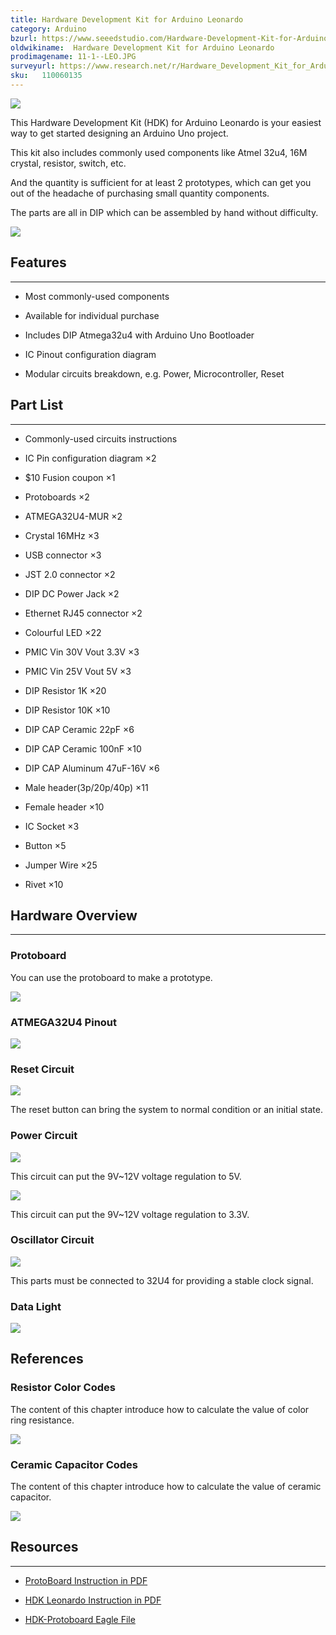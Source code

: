 ```yaml
---
title: Hardware Development Kit for Arduino Leonardo
category: Arduino
bzurl: https://www.seeedstudio.com/Hardware-Development-Kit-for-Arduino-Leonardo-p-2520.html?cPath=136_138
oldwikiname:  Hardware Development Kit for Arduino Leonardo
prodimagename: 11-1--LEO.JPG
surveyurl: https://www.research.net/r/Hardware_Development_Kit_for_Arduino_Leonardo
sku:   110060135
---
```


![](https://github.com/SeeedDocument/Hardware_Development_Kit_for_Arduino_Leonardo/raw/master/img/11-1--LEO.JPG)

This Hardware Development Kit (HDK) for Arduino Leonardo is your easiest way to get started designing an Arduino Uno project.

This kit also includes commonly used components like Atmel 32u4, 16M crystal, resistor, switch, etc.

And the quantity is sufficient for at least 2 prototypes, which can get you out of the headache of purchasing small quantity components.

The parts are all in DIP which can be assembled by hand without difficulty.

[![](https://github.com/SeeedDocument/Seeed-WiKi/raw/master/docs/images/300px-Get_One_Now_Banner-ragular.png)](https://www.seeedstudio.com/Hardware-Development-Kit-for-Arduino-Leonardo-p-2520.html?cPath=136_138)

##  Features
---
*   Most commonly-used components

*   Available for individual purchase

*   Includes DIP Atmega32u4 with Arduino Uno Bootloader

*   IC Pinout configuration diagram

*   Modular circuits breakdown, e.g. Power, Microcontroller, Reset

##  Part List
---
*   Commonly-used circuits instructions
*   IC Pin configuration diagram ×2

*   $10 Fusion coupon ×1

*   Protoboards ×2

*   ATMEGA32U4-MUR ×2

*   Crystal 16MHz ×3

*   USB connector ×3

*   JST 2.0 connector ×2

*   DIP DC Power Jack ×2

*   Ethernet RJ45 connector ×2

*   Colourful LED ×22

*   PMIC Vin 30V Vout 3.3V  ×3

*   PMIC Vin 25V Vout 5V ×3

*   DIP Resistor 1K ×20

*   DIP Resistor 10K ×10

*   DIP CAP Ceramic 22pF ×6

*   DIP CAP Ceramic 100nF ×10

*   DIP CAP Aluminum 47uF-16V ×6

*   Male header(3p/20p/40p) ×11

*   Female header ×10

*   IC Socket ×3

*   Button ×5

*   Jumper Wire ×25

*   Rivet ×10

##  Hardware Overview
---
###  Protoboard

You can use the protoboard to make a prototype.

![](https://github.com/SeeedDocument/Hardware_Development_Kit_for_Arduino_Leonardo/raw/master/img/Protoboard.jpg)

###  ATMEGA32U4 Pinout

![](https://github.com/SeeedDocument/Hardware_Development_Kit_for_Arduino_Leonardo/raw/master/img/Leonardo_pinout.jpg)

###  Reset Circuit

![](https://github.com/SeeedDocument/Hardware_Development_Kit_for_Arduino_Leonardo/raw/master/img/Reset.jpg)

The reset button can bring the system to normal condition or an initial state.

###  Power Circuit

![](https://github.com/SeeedDocument/Hardware_Development_Kit_for_Arduino_Leonardo/raw/master/img/Power.jpg)

This circuit can put the 9V~12V voltage regulation to 5V.

![](https://github.com/SeeedDocument/Hardware_Development_Kit_for_Arduino_Leonardo/raw/master/img/Power3.3.jpg)

This circuit can put the 9V~12V voltage regulation to 3.3V.

###  Oscillator Circuit

![](https://github.com/SeeedDocument/Hardware_Development_Kit_for_Arduino_Leonardo/raw/master/img/Osc.jpg)

This parts must be connected to 32U4 for providing a stable clock signal.

###  Data Light

![](https://github.com/SeeedDocument/Hardware_Development_Kit_for_Arduino_Leonardo/raw/master/img/Data_indicator.jpg)

##  References

###  Resistor Color Codes

The content of this chapter introduce how to calculate the value of color ring resistance.

![](https://github.com/SeeedDocument/Hardware_Development_Kit_for_Arduino_Leonardo/raw/master/img/Res_color_codes.jpg)

###  Ceramic Capacitor Codes

The content of this chapter introduce how to calculate the value of ceramic capacitor.

![](https://github.com/SeeedDocument/Hardware_Development_Kit_for_Arduino_Leonardo/raw/master/img/Cap_value.jpg)

##  Resources
---
*   [ProtoBoard Instruction in PDF](https://github.com/SeeedDocument/Hardware_Development_Kit_for_Arduino_Leonardo/raw/master/res/Breadboard_Instruction.pdf)

*   [HDK Leonardo Instruction in PDF](https://github.com/SeeedDocument/Hardware_Development_Kit_for_Arduino_Leonardo/raw/master/res/HDK-Leonardo_Instruction.pdf)

*   [HDK-Protoboard Eagle File](https://github.com/SeeedDocument/Hardware_Development_Kit_for_Arduino_Leonardo/raw/master/res/HDK-Protoboard_v1.0.rar)
